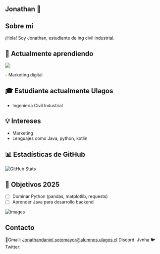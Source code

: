 ## Jonathan 🐒


## Sobre mí

¡Hola! Soy Jonathan, estudiante de ing civil industrial.

## 🌱 Actualmente aprendiendo
  <a href="https://skillicons.dev">
    <img src="https://skillicons.dev/icons?i=py,java,kotlin" />
  </a>
</p>
- Marketing digital


## 🎓 Estudiante actualmente Ulagos
- Ingeniería Civil Industrial

## 💡 Intereses
- Marketing
- Lenguajes como Java, python, kotlin



## 📊 Estadísticas de GitHub

![GitHub Stats](https://github-readme-stats.vercel.app/api?username=jonathan&show_icons=true&theme=radical)

## 🎯 Objetivos 2025

- [ ] Dominar Python (pandas, matplotlib, requests)
- [ ] Aprender Java para desarrollo backend

![images](https://github.com/user-attachments/assets/4df37f0d-1c7b-46e6-b3fc-ffe0fa2c90ce)

## Contacto
📧Gmail: Jonathandaniel.sotomayor@alumnos.ulagos.cl
 Discord: Jvnha
🐦Twitter: 
